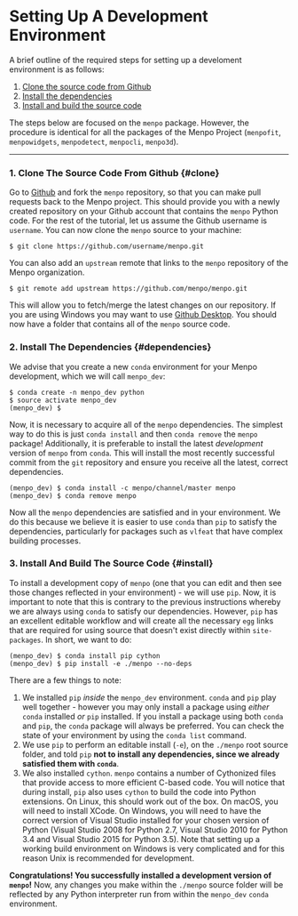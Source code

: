 Setting Up A Development Environment
====================================
A brief outline of the required steps for setting up a develoment environment is as follows:

  1. [Clone the source code from Github](#clone)
  2. [Install the dependencies](#dependencies)
  3. [Install and build the source code](#install)

The steps below are focused on the `menpo` package. However, the procedure is identical
for all the packages of the Menpo Project (`menpofit`,
`menpowidgets`, `menpodetect`, `menpocli`, `menpo3d`).

---------------------------------------

### 1. Clone The Source Code From Github {#clone}
Go to [Github](https://github.com/menpo/menpo) and fork the `menpo` repository,
so that you can make pull requests back to the Menpo project.
This should provide you with a newly created repository on your Github
account that contains the `menpo` Python code. For the rest of the tutorial,
let us assume the Github username is ``username``. You can now clone the `menpo`
source to your machine:
```
$ git clone https://github.com/username/menpo.git
```
You can also add an `upstream` remote that links to the `menpo` repository of the Menpo organization.
```
$ git remote add upstream https://github.com/menpo/menpo.git
```
This will allow you to fetch/merge the latest changes on our repository.
If you are using Windows you may want to use [Github Desktop](https://desktop.github.com/).
You should now have a folder that contains all of the `menpo` source code.


### 2. Install The Dependencies {#dependencies}
We advise that you create a new `conda` environment for your Menpo development,
which we will call ``menpo_dev``:
```
$ conda create -n menpo_dev python
$ source activate menpo_dev
(menpo_dev) $
```  
Now, it is necessary to acquire all of the `menpo` dependencies. The simplest way to do
this is just ``conda install`` and then ``conda remove`` the `menpo` package!
Additionally, it is preferable to install the latest *development* version of `menpo`
from `conda`. This will install the most recently successful commit from the `git`
repository and ensure you receive all the latest, correct dependencies.
```
(menpo_dev) $ conda install -c menpo/channel/master menpo
(menpo_dev) $ conda remove menpo
```
Now all the `menpo` dependencies are satisfied and in your environment. We do
this because we believe it is easier to use `conda` than `pip` to satisfy the dependencies,
particularly for packages such as ``vlfeat`` that have complex building processes.


### 3. Install And Build The Source Code {#install}
To install a development copy of `menpo` (one that you can edit and then see those
changes reflected in your environment) - we will use `pip`. Now, it is important
to note that this is contrary to the previous instructions whereby we are always using `conda`
to satisfy our dependencies. However, `pip` has an excellent editable workflow and
will create all the necessary ``egg`` links that are required for using source that
doesn't exist directly within ``site-packages``. In short, we want to do:
```
(menpo_dev) $ conda install pip cython
(menpo_dev) $ pip install -e ./menpo --no-deps
```  
There are a few things to note:

  1. We installed `pip` *inside* the ``menpo_dev`` environment. `conda` and `pip` play well
  together - however you may only install a package using *either* `conda` installed *or* `pip` installed.
  If you install a package using both `conda` and `pip`, the `conda` package will always be preferred.
  You can check the state of your environment by using the ``conda list`` command.
  2. We use `pip` to perform an editable install (``-e``), on the ``./menpo`` root source folder,
  and told `pip` **not to install any dependencies, since we already satisfied them with `conda`**.
  3. We also installed `cython`. `menpo` contains a number of Cythonized files that provide
  access to more efficient C-based code. You will notice that during install, `pip` also uses `cython`
  to build the code into Python extensions. On Linux, this should work out of the box. On macOS,
  you will need to install XCode. On Windows, you will need to have the correct version of
  Visual Studio installed for your chosen version of Python (Visual Studio 2008 for Python 2.7,
  Visual Studio 2010 for Python 3.4 and Visual Studio 2015 for Python 3.5). Note that
  setting up a working build environment on Windows is very complicated and
  for this reason Unix is recommended for development.

**Congratulations! You successfully installed a development version of `menpo`!**
Now, any changes you make within the `./menpo` source folder will be reflected by any Python
interpreter run from within the ``menpo_dev`` `conda` environment.
